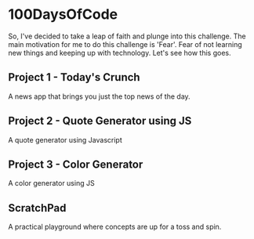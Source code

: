 # 100DaysOfCode
So, I've decided to take a leap of faith and plunge into this challenge. The main motivation for me to do this challenge is 'Fear'. Fear of not learning new things and keeping up with technology. Let's see how this goes.

## Project 1 - Today's Crunch
A news app that brings you just the top news of the day.

## Project 2 - Quote Generator using JS
A quote generator using Javascript

## Project 3 - Color Generator
A color generator using JS

## ScratchPad
A practical playground where concepts are up for a toss and spin. 
